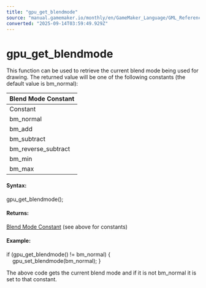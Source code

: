 ```yaml
---
title: "gpu_get_blendmode"
source: "manual.gamemaker.io/monthly/en/GameMaker_Language/GML_Reference/Drawing/GPU_Control/gpu_get_blendmode.htm"
converted: "2025-09-14T03:59:49.929Z"
---
```


# gpu\_get\_blendmode

This function can be used to retrieve the current blend mode being used for drawing. The returned value will be one of the following constants (the default value is bm\_normal):

| Blend Mode Constant |
| --- |
| Constant | Description | Extended Blend Mode | Blend Equation |
| bm_normal | Normal blending (the default blend mode). | (bm_src_alpha, bm_inv_src_alpha) | bm_eq_add |
| bm_add | Additive blending. Luminosity values of light areas are added. | (bm_src_alpha, bm_one) | bm_eq_add |
| bm_subtract | Subtractive blending. Source is subtracted from the destination. | (bm_src_alpha, bm_one) | bm_eq_subtract |
| bm_reverse_subtract | Reverse subtractive blending. Destination is subtracted from the source. | (bm_src_alpha, bm_one) | bm_eq_reverse_subtract |
| bm_min | Smaller value from source and destination is selected. | (bm_one, bm_one) | bm_eq_min |
| bm_max | Max blending. Similar to additive blending. | (bm_src_alpha, bm_inv_src_colour) | bm_eq_add |

#### Syntax:

gpu\_get\_blendmode();

#### Returns:

[Blend Mode Constant](gpu_get_blendmode.md) (see above for constants)

#### Example:

if (gpu\_get\_blendmode() != bm\_normal)
{
    gpu\_set\_blendmode(bm\_normal);
}

The above code gets the current blend mode and if it is not bm\_normal it is set to that constant.
